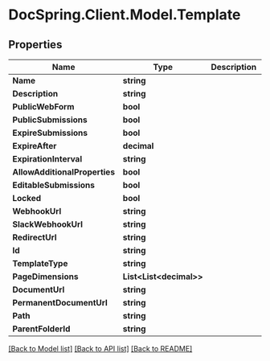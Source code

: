 # DocSpring.Client.Model.Template

## Properties

Name | Type | Description | Notes
------------ | ------------- | ------------- | -------------
**Name** | **string** |  | 
**Description** | **string** |  | 
**PublicWebForm** | **bool** |  | 
**PublicSubmissions** | **bool** |  | 
**ExpireSubmissions** | **bool** |  | 
**ExpireAfter** | **decimal** |  | 
**ExpirationInterval** | **string** |  | 
**AllowAdditionalProperties** | **bool** |  | 
**EditableSubmissions** | **bool** |  | 
**Locked** | **bool** |  | 
**WebhookUrl** | **string** |  | 
**SlackWebhookUrl** | **string** |  | 
**RedirectUrl** | **string** |  | 
**Id** | **string** |  | 
**TemplateType** | **string** |  | 
**PageDimensions** | **List&lt;List&lt;decimal&gt;&gt;** |  | 
**DocumentUrl** | **string** |  | 
**PermanentDocumentUrl** | **string** |  | 
**Path** | **string** |  | 
**ParentFolderId** | **string** |  | 

[[Back to Model list]](../README.md#documentation-for-models) [[Back to API list]](../README.md#documentation-for-api-endpoints) [[Back to README]](../README.md)

